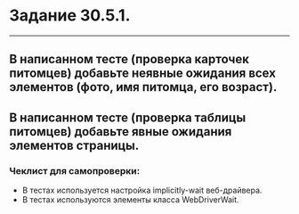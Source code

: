 # Задание 30.5.1.

---

## В написанном тесте (проверка карточек питомцев) добавьте неявные ожидания всех элементов (фото, имя питомца, его возраст).
## В написанном тесте (проверка таблицы питомцев) добавьте явные ожидания элементов страницы.
### Чеклист для самопроверки: 
- В тестах используется настройка implicitly-wait веб-драйвера.
- В тестах используются элементы класса WebDriverWait.
